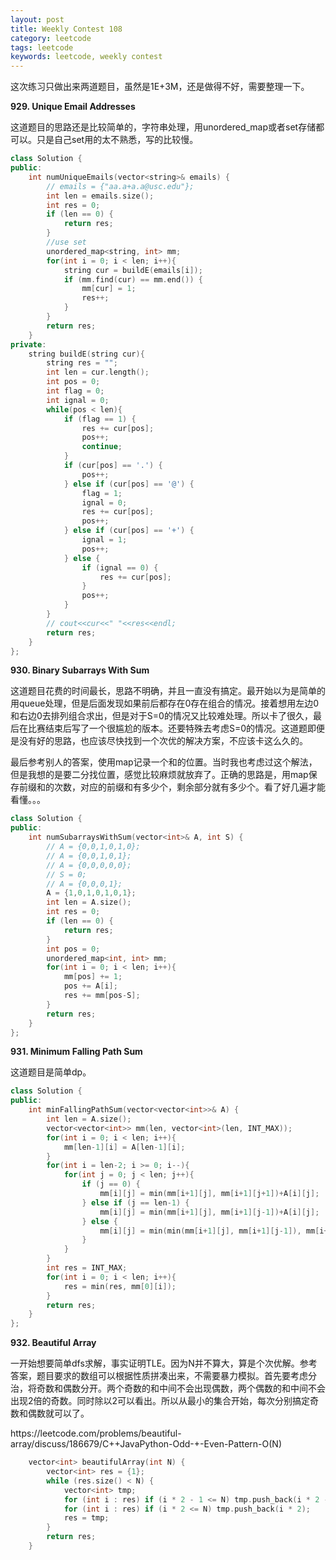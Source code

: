 ```yaml
---
layout: post
title: Weekly Contest 108 
category: leetcode
tags: leetcode
keywords: leetcode, weekly contest
---
```

<p>这次练习只做出来两道题目，虽然是1E+3M，还是做得不好，需要整理一下。</p>

**929. Unique Email Addresses**
<p>这道题目的思路还是比较简单的，字符串处理，用unordered_map或者set存储都可以。只是自己set用的太不熟悉，写的比较慢。</p>

```c++
class Solution {
public:
    int numUniqueEmails(vector<string>& emails) {
        // emails = {"aa.a+a.a@usc.edu"};
        int len = emails.size();
        int res = 0;
        if (len == 0) {
            return res;
        }
        //use set
        unordered_map<string, int> mm;
        for(int i = 0; i < len; i++){
            string cur = buildE(emails[i]);
            if (mm.find(cur) == mm.end()) {
                mm[cur] = 1;
                res++;
            }
        }
        return res;
    }
private:
    string buildE(string cur){
        string res = "";
        int len = cur.length();
        int pos = 0;
        int flag = 0;
        int ignal = 0;
        while(pos < len){
            if (flag == 1) {
                res += cur[pos];
                pos++;
                continue;
            }
            if (cur[pos] == '.') {
                pos++;
            } else if (cur[pos] == '@') {
                flag = 1;
                ignal = 0;
                res += cur[pos];
                pos++;
            } else if (cur[pos] == '+') {
                ignal = 1;
                pos++;
            } else {
                if (ignal == 0) {
                    res += cur[pos];
                }
                pos++;
            }
        }
        // cout<<cur<<" "<<res<<endl;
        return res;
    }
};
```


**930. Binary Subarrays With Sum**
<p>这道题目花费的时间最长，思路不明确，并且一直没有搞定。最开始以为是简单的用queue处理，但是后面发现如果前后都存在0存在组合的情况。接着想用左边0和右边0去排列组合求出，但是对于S=0的情况又比较难处理。所以卡了很久，最后在比赛结束后写了一个很尴尬的版本。还要特殊去考虑S=0的情况。这道题即便是没有好的思路，也应该尽快找到一个次优的解决方案，不应该卡这么久的。</p>
<p>最后参考别人的答案，使用map记录一个和的位置。当时我也考虑过这个解法，但是我想的是要二分找位置，感觉比较麻烦就放弃了。正确的思路是，用map保存前缀和的次数，对应的前缀和有多少个，剩余部分就有多少个。看了好几遍才能看懂。。。</p>

```c++
class Solution {
public:
    int numSubarraysWithSum(vector<int>& A, int S) {
        // A = {0,0,1,0,1,0};
        // A = {0,0,1,0,1};
        // A = {0,0,0,0,0};
        // S = 0;
        // A = {0,0,0,1};
        A = {1,0,1,0,1,0,1};
        int len = A.size();
        int res = 0;
        if (len == 0) {
            return res;
        }
        int pos = 0;
        unordered_map<int, int> mm;
        for(int i = 0; i < len; i++){
            mm[pos] += 1;
            pos += A[i];
            res += mm[pos-S];
        }
        return res;
    }
};
```


**931. Minimum Falling Path Sum**
<p>这道题目是简单dp。</p>

```c++
class Solution {
public:
    int minFallingPathSum(vector<vector<int>>& A) {
        int len = A.size();
        vector<vector<int>> mm(len, vector<int>(len, INT_MAX));
        for(int i = 0; i < len; i++){
            mm[len-1][i] = A[len-1][i];
        }
        for(int i = len-2; i >= 0; i--){
            for(int j = 0; j < len; j++){
                if (j == 0) {
                    mm[i][j] = min(mm[i+1][j], mm[i+1][j+1])+A[i][j];
                } else if (j == len-1) {
                    mm[i][j] = min(mm[i+1][j], mm[i+1][j-1])+A[i][j];
                } else {
                    mm[i][j] = min(min(mm[i+1][j], mm[i+1][j-1]), mm[i+1][j+1])+A[i][j];
                }
            }
        }
        int res = INT_MAX;
        for(int i = 0; i < len; i++){
            res = min(res, mm[0][i]);
        }
        return res;
    }
};
```

**932. Beautiful Array**
<p>一开始想要简单dfs求解，事实证明TLE。因为N并不算大，算是个次优解。参考答案，题目要求的数组可以根据性质拼凑出来，不需要暴力模拟。首先要考虑分治，将奇数和偶数分开。两个奇数的和中间不会出现偶数，两个偶数的和中间不会出现2倍的奇数。同时除以2可以看出。所以从最小的集合开始，每次分别搞定奇数和偶数就可以了。</p>
<p>https://leetcode.com/problems/beautiful-array/discuss/186679/C++JavaPython-Odd-+-Even-Pattern-O(N)</p>

```c++
    vector<int> beautifulArray(int N) {
        vector<int> res = {1};
        while (res.size() < N) {
            vector<int> tmp;
            for (int i : res) if (i * 2 - 1 <= N) tmp.push_back(i * 2 - 1);
            for (int i : res) if (i * 2 <= N) tmp.push_back(i * 2);
            res = tmp;
        }
        return res;
    }
```